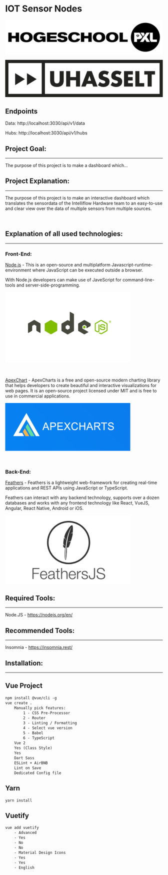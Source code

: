 # IOT Sensor Nodes

![PXL - Hogeschool](./assets/PXL_Logo.png)

![UHasselt - Hogeschool](./assets/UHasselt_Logo.png)

## Endpoints
Data: http://localhost:3030/api/v1/data


Hubs: http://localhost:3030/api/v1/hubs


## **Project Goal:**

---

The purpose of this project is to make a dashboard which...
&nbsp;

## **Project Explanation:**

---

The purpose of this project is to make an interactive dashboard which translates the sensordata of the Intelliflow Hardware team to an easy-to-use and clear view over the data of multiple sensors from multiple sources.

&nbsp;

## **Explanation of all used technologies:**

---

### **Front-End:**

[Node.js](https://nodejs.org/en/) - This is an open-source and multiplatform Javascript-runtime-environment where JavaScript can be executed outside a browser.

With Node.js developers can make use of JaveScript for command-line-tools and server-side-programming.

[<img src="./assets/Node-js.png" width="400"/>](NodeJs)

&nbsp;

[ApexChart](https://apexcharts.com/) - ApexCharts is a free and open-source modern charting library that helps developers to create beautiful and interactive visualizations for web pages. It is an open-source project licensed under MIT and is free to use in commercial applications.

[<img src="./assets/ApexChart.png" width="400"/>](ApexCharts)

&nbsp;

### **Back-End:**

[Feathers](https://feathersjs.com/) -
Feathers is a lightweight web-framework for creating real-time applications and REST APIs using JavaScript or TypeScript.

Feathers can interact with any backend technology, supports over a dozen databases and works with any frontend technology like React, VueJS, Angular, React Native, Android or iOS.

[<img src="./assets/Feather_js_logo.jpeg" width="400"/>](Feathers)
&nbsp;

## **Required Tools:**

---

Node.JS - https://nodejs.org/en/

## **Recommended Tools:**

---

Insomnia - https://insomnia.rest/

## **Installation:**

---

## Vue Project

```
npm install @vue/cli -g
vue create .
    Manually pick features:
        1 - CSS Pre-Processor
        2 - Router
        3 - Linting / Formatting
        4 - Select vue version
        5 - Babel
        6 - TypeScript
    Vue 2
    Yes (Class Style)
    Yes
    Dart Sass
    ESLint + AirBNB
    Lint on Save
    Dedicated Config file
```

## Yarn

```
yarn install
```

## Vuetify

```
vue add vuetify
    - Advanced
    - Yes
    - No
    - No
    - Material Design Icons
    - Yes
    - Yes
    - English
```